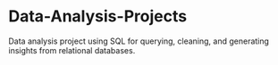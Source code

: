 # Data-Analysis-Projects
Data analysis project using SQL for querying, cleaning, and generating insights from relational databases.
